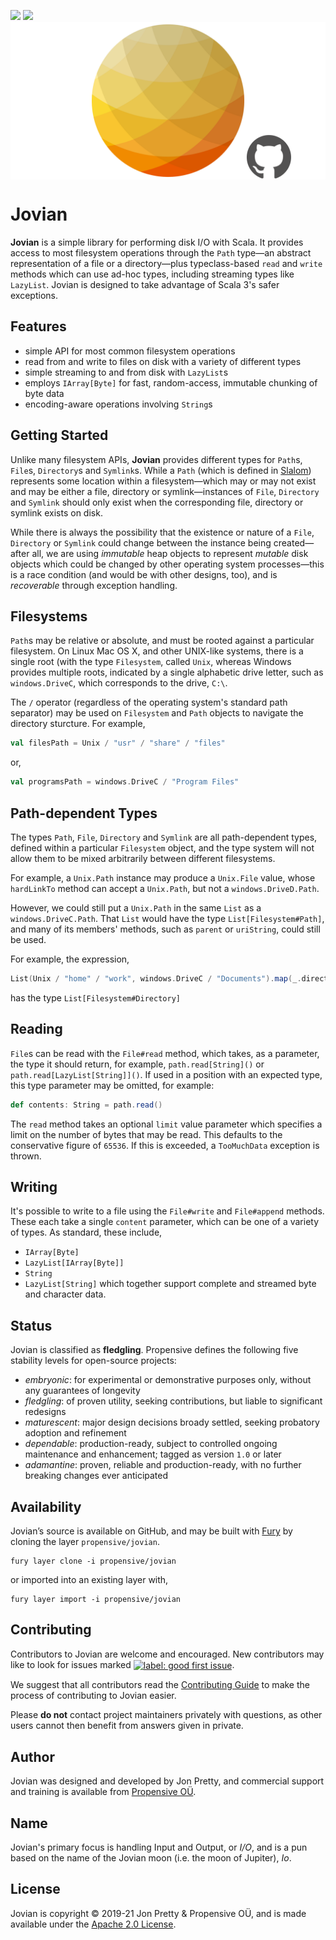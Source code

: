 [<img src="https://img.shields.io/discord/633198088311537684?color=8899f7&label=DISCORD&style=for-the-badge" height="24">](https://discord.gg/v7CjtbnwDq)
[<img src="https://vent.dev/badge/propensive/jovian" height="24">](https://vent.dev/)
<img src="/doc/images/github.png" valign="middle">

# Jovian

__Jovian__ is a simple library for performing disk I/O with Scala. It provides access to most filesystem
operations through the `Path` type—an abstract representation of a file or a directory—plus typeclass-based
`read` and `write` methods which can use ad-hoc types, including streaming types like `LazyList`. Jovian is
designed to take advantage of Scala 3's safer exceptions.

## Features

- simple API for most common filesystem operations
- read from and write to files on disk with a variety of different types
- simple streaming to and from disk with `LazyList`s
- employs `IArray[Byte]` for fast, random-access, immutable chunking of byte data
- encoding-aware operations involving `String`s


## Getting Started

Unlike many filesystem APIs, __Jovian__ provides different types for `Path`s, `File`s, `Directory`s
and `Symlink`s. While a `Path` (which is defined in [Slalom](https://github.com/propensive/slalom/))
represents some location within a filesystem—which may or may not exist and may be either a file,
directory or symlink—instances of `File`, `Directory` and `Symlink` should only exist when the
corresponding file, directory or symlink exists on disk.

While there is always the possibility that the existence or nature of a `File`, `Directory` or
`Symlink` could change between the instance being created—after all, we are using _immutable_ heap
objects to represent _mutable_ disk objects which could be changed by other operating system
processes—this is a race condition (and would be with other designs, too), and is _recoverable_
through exception handling.

## Filesystems

`Path`s may be relative or absolute, and must be rooted against a particular filesystem. On Linux
Mac OS X, and other UNIX-like systems, there is a single root (with the type `Filesystem`, called
`Unix`, whereas Windows provides multiple roots, indicated by a single alphabetic drive letter, such
as `windows.DriveC`, which corresponds to the drive, `C:\`.

The `/` operator (regardless of the operating system's standard path separator) may be used on
`Filesystem` and `Path` objects to navigate the directory sturcture. For example,
```scala
val filesPath = Unix / "usr" / "share" / "files"
```
or,
```scala
val programsPath = windows.DriveC / "Program Files"
```

## Path-dependent Types

The types `Path`, `File`, `Directory` and `Symlink` are all path-dependent types, defined within
a particular `Filesystem` object, and the type system will not allow them to be mixed arbitrarily
between different filesystems.

For example, a `Unix.Path` instance may produce a `Unix.File` value, whose `hardLinkTo` method
can accept a `Unix.Path`, but not a `windows.DriveD.Path`.

However, we could still put a `Unix.Path` in the same `List` as a `windows.DriveC.Path`. That `List`
would have the type `List[Filesystem#Path]`, and many of its members' methods, such as `parent` or
`uriString`, could still be used.

For example, the expression,
```scala
List(Unix / "home" / "work", windows.DriveC / "Documents").map(_.directory.parent)
```
has the type `List[Filesystem#Directory]`

## Reading

`File`s can be read with the `File#read` method, which takes, as a parameter, the type it should
return, for example, `path.read[String]()` or `path.read[LazyList[String]]()`. If used in a position
with an expected type, this type parameter may be omitted, for example:
```scala
def contents: String = path.read()
```

The `read` method takes an optional `limit` value parameter which specifies a limit on the number of
bytes that may be read. This defaults to the conservative figure of `65536`. If this is exceeded, a
`TooMuchData` exception is thrown.

## Writing

It's possible to write to a file using the `File#write` and `File#append` methods. These each take a
single `content` parameter, which can be one of a variety of types. As standard, these include,
- `IArray[Byte]`
- `LazyList[IArray[Byte]]`
- `String`
- `LazyList[String]`
which together support complete and streamed byte and character data.

## Status

Jovian is classified as __fledgling__. Propensive defines the following five stability levels for open-source projects:

- _embryonic_: for experimental or demonstrative purposes only, without any guarantees of longevity
- _fledgling_: of proven utility, seeking contributions, but liable to significant redesigns
- _maturescent_: major design decisions broady settled, seeking probatory adoption and refinement
- _dependable_: production-ready, subject to controlled ongoing maintenance and enhancement; tagged as version `1.0` or later
- _adamantine_: proven, reliable and production-ready, with no further breaking changes ever anticipated

## Availability

Jovian&rsquo;s source is available on GitHub, and may be built with [Fury](https://github.com/propensive/fury) by
cloning the layer `propensive/jovian`.
```
fury layer clone -i propensive/jovian
```
or imported into an existing layer with,
```
fury layer import -i propensive/jovian
```

## Contributing

Contributors to Jovian are welcome and encouraged. New contributors may like to look for issues marked
<a href="https://github.com/propensive/jovian/labels/good%20first%20issue"><img alt="label: good first issue"
src="https://img.shields.io/badge/-good%20first%20issue-67b6d0.svg" valign="middle"></a>.

We suggest that all contributors read the [Contributing Guide](/contributing.md) to make the process of
contributing to Jovian easier.

Please __do not__ contact project maintainers privately with questions, as other users cannot then benefit from
answers given in private.

## Author

Jovian was designed and developed by Jon Pretty, and commercial support and training is available from
[Propensive O&Uuml;](https://propensive.com/).



## Name

Jovian's primary focus is handling Input and Output, or _I/O_, and is a pun based on the name of the Jovian moon (i.e. the moon of Jupiter), _Io_.

## License

Jovian is copyright &copy; 2019-21 Jon Pretty & Propensive O&Uuml;, and is made available under the
[Apache 2.0 License](/license.md).
